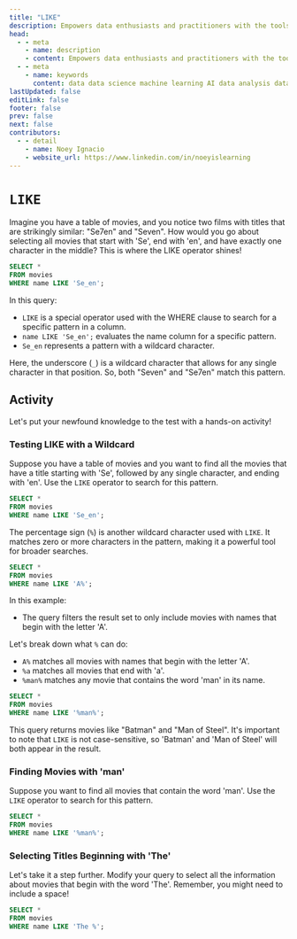 ```yaml
---
title: "LIKE"
description: Empowers data enthusiasts and practitioners with the tools and knowledge to unlock the potential of data.
head:
  - - meta
    - name: description
    - content: Empowers data enthusiasts and practitioners with the tools and knowledge to unlock the potential of data.
  - - meta
    - name: keywords
      content: data data science machine learning AI data analysis data-driven data enthusiasts data practitioners
lastUpdated: false
editLink: false
footer: false
prev: false
next: false
contributors:
  - - detail
    - name: Noey Ignacio
    - website_url: https://www.linkedin.com/in/noeyislearning
---
```


# `LIKE`

Imagine you have a table of movies, and you notice two films with titles that are strikingly similar: "Se7en" and "Seven". How would you go about selecting all movies that start with 'Se', end with 'en', and have exactly one character in the middle? This is where the LIKE operator shines!

```sql :line-numbers
SELECT *
FROM movies
WHERE name LIKE 'Se_en';
```

In this query:

- `LIKE` is a special operator used with the WHERE clause to search for a specific pattern in a column.
- `name LIKE 'Se_en';` evaluates the name column for a specific pattern.
- `Se_en` represents a pattern with a wildcard character.

Here, the underscore (`_`) is a wildcard character that allows for any single character in that position. So, both "Seven" and "Se7en" match this pattern.

## Activity

Let's put your newfound knowledge to the test with a hands-on activity!

### Testing LIKE with a Wildcard

Suppose you have a table of movies and you want to find all the movies that have a title starting with 'Se', followed by any single character, and ending with 'en'. Use the `LIKE` operator to search for this pattern.

```sql :line-numbers
SELECT *
FROM movies
WHERE name LIKE 'Se_en';
```

<!--@include: ../_includes/tables/query-results-from-like.md-->

The percentage sign (`%`) is another wildcard character used with `LIKE`. It matches zero or more characters in the pattern, making it a powerful tool for broader searches.

```sql :line-numbers
SELECT *
FROM movies
WHERE name LIKE 'A%';
```

In this example:

- The query filters the result set to only include movies with names that begin with the letter 'A'.

Let's break down what `%` can do:

- `A%` matches all movies with names that begin with the letter 'A'.
- `%a` matches all movies that end with 'a'.
- `%man%` matches any movie that contains the word 'man' in its name.

```sql :line-numbers
SELECT *
FROM movies
WHERE name LIKE '%man%';
```

This query returns movies like "Batman" and "Man of Steel". It's important to note that `LIKE` is not case-sensitive, so 'Batman' and 'Man of Steel' will both appear in the result.

### Finding Movies with 'man'

Suppose you want to find all movies that contain the word 'man'. Use the `LIKE` operator to search for this pattern.

```sql :line-numbers
SELECT *
FROM movies
WHERE name LIKE '%man%';
```

<!--@include: ../_includes/tables/query-results-from-like-2.md-->

### Selecting Titles Beginning with 'The'

Let's take it a step further. Modify your query to select all the information about movies that begin with the word 'The'. Remember, you might need to include a space!

```sql :line-numbers
SELECT *
FROM movies
WHERE name LIKE 'The %';
```

<!--@include: ../_includes/tables/query-results-from-like-3.md-->
